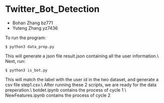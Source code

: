 # Twitter_Bot_Detection
- Bohan Zhang bz771
- Yuteng Zhang yz7436

To run the program:
```
$ python3 data_prep.py
```
This will generate a json file result.json containing all the user information.\\
Next, run:
```
$ python3 is_bot.py
```
This will match the label with the user id in the two dataset, and generate a csv file step1.csv.\\
After running these 2 scripts, we are ready for the data preperation.\\
botdet.ipynb contains the process of cycle 1 \\
NewFeatures.ipynb contains the process of cycle 2
